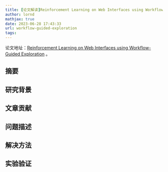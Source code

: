 ```yaml
---
title: [论文解读]Reinforcement Learning on Web Interfaces using Workflow-Guided Exploration
author: lornd
mathjax: true
date: 2023-06-28 17:43:33
url: workflow-guided-exploration
tags:
---
```


论文地址：[Reinforcement Learning on Web Interfaces using Workflow-Guided Exploration](https://readpaper.com/paper/2963888186) 。

## 摘要

## 研究背景

## 文章贡献

## 问题描述

## 解决方法

## 实验验证
